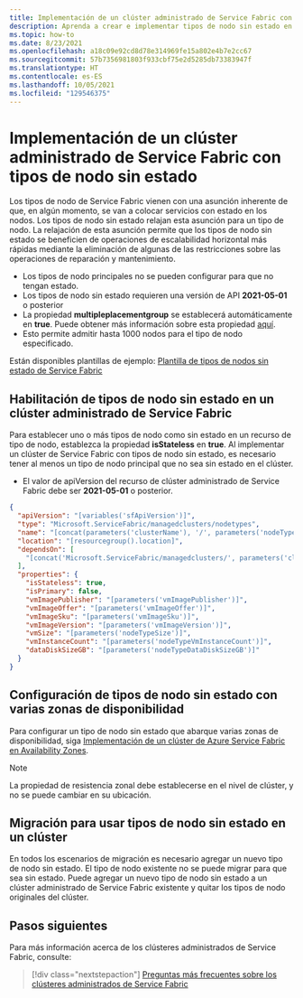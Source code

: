 ```yaml
---
title: Implementación de un clúster administrado de Service Fabric con tipos de nodo sin estado
description: Aprenda a crear e implementar tipos de nodo sin estado en clústeres administrados de Service Fabric
ms.topic: how-to
ms.date: 8/23/2021
ms.openlocfilehash: a18c09e92cd8d78e314969fe15a802e4b7e2cc67
ms.sourcegitcommit: 57b7356981803f933cbf75e2d5285db73383947f
ms.translationtype: HT
ms.contentlocale: es-ES
ms.lasthandoff: 10/05/2021
ms.locfileid: "129546375"
---
```

# <a name="deploy-a-service-fabric-managed-cluster-with-stateless-node-types"></a>Implementación de un clúster administrado de Service Fabric con tipos de nodo sin estado

Los tipos de nodo de Service Fabric vienen con una asunción inherente de que, en algún momento, se van a colocar servicios con estado en los nodos. Los tipos de nodo sin estado relajan esta asunción para un tipo de nodo. La relajación de esta asunción permite que los tipos de nodo sin estado se beneficien de operaciones de escalabilidad horizontal más rápidas mediante la eliminación de algunas de las restricciones sobre las operaciones de reparación y mantenimiento.

* Los tipos de nodo principales no se pueden configurar para que no tengan estado.
* Los tipos de nodo sin estado requieren una versión de API **2021-05-01** o posterior
* La propiedad **multipleplacementgroup** se establecerá automáticamente en **true**. Puede obtener más información sobre esta propiedad [aquí](how-to-managed-cluster-large-virtual-machine-scale-sets.md).
* Esto permite admitir hasta 1000 nodos para el tipo de nodo especificado.

Están disponibles plantillas de ejemplo: [Plantilla de tipos de nodos sin estado de Service Fabric](https://github.com/Azure-Samples/service-fabric-cluster-templates)

## <a name="enable-stateless-node-types-in-a-service-fabric-managed-cluster"></a>Habilitación de tipos de nodo sin estado en un clúster administrado de Service Fabric
Para establecer uno o más tipos de nodo como sin estado en un recurso de tipo de nodo, establezca la propiedad **isStateless** en **true**. Al implementar un clúster de Service Fabric con tipos de nodo sin estado, es necesario tener al menos un tipo de nodo principal que no sea sin estado en el clúster.

* El valor de apiVersion del recurso de clúster administrado de Service Fabric debe ser **2021-05-01** o posterior.

```json
{
  "apiVersion": "[variables('sfApiVersion')]",
  "type": "Microsoft.ServiceFabric/managedclusters/nodetypes",
  "name": "[concat(parameters('clusterName'), '/', parameters('nodeTypeName'))]",
  "location": "[resourcegroup().location]",
  "dependsOn": [
    "[concat('Microsoft.ServiceFabric/managedclusters/', parameters('clusterName'))]"
  ],
  "properties": {
    "isStateless": true,
    "isPrimary": false,
    "vmImagePublisher": "[parameters('vmImagePublisher')]",
    "vmImageOffer": "[parameters('vmImageOffer')]",
    "vmImageSku": "[parameters('vmImageSku')]",
    "vmImageVersion": "[parameters('vmImageVersion')]",
    "vmSize": "[parameters('nodeTypeSize')]",
    "vmInstanceCount": "[parameters('nodeTypeVmInstanceCount')]",
    "dataDiskSizeGB": "[parameters('nodeTypeDataDiskSizeGB')]"
  }
}
```

## <a name="configure-stateless-node-types-with-multiple-availability-zones"></a>Configuración de tipos de nodo sin estado con varias zonas de disponibilidad
Para configurar un tipo de nodo sin estado que abarque varias zonas de disponibilidad, siga [Implementación de un clúster de Azure Service Fabric en Availability Zones](.\service-fabric-cross-availability-zones.md). 

>[!NOTE]
> La propiedad de resistencia zonal debe establecerse en el nivel de clúster, y no se puede cambiar en su ubicación.

## <a name="migrate-to-using-stateless-node-types-in-a-cluster"></a>Migración para usar tipos de nodo sin estado en un clúster
En todos los escenarios de migración es necesario agregar un nuevo tipo de nodo sin estado. El tipo de nodo existente no se puede migrar para que sea sin estado. Puede agregar un nuevo tipo de nodo sin estado a un clúster administrado de Service Fabric existente y quitar los tipos de nodo originales del clúster. 

## <a name="next-steps"></a>Pasos siguientes 

Para más información acerca de los clústeres administrados de Service Fabric, consulte:

> [!div class="nextstepaction"]
> [Preguntas más frecuentes sobre los clústeres administrados de Service Fabric](./faq-managed-cluster.yml)
